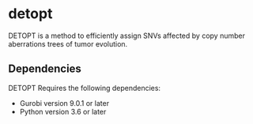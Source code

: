 # detopt
DETOPT is a method to efficiently assign SNVs affected by copy number aberrations trees of tumor evolution.


## Dependencies
DETOPT Requires the following dependencies:
- Gurobi version 9.0.1 or later
- Python version 3.6 or later
